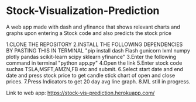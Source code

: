 # Stock-Visualization-Prediction
A web app made with dash and yfinance that shows relevant charts and graphs upon entering a Stock code and also predicts the stock price 

1.CLONE THE REPOSITORY
2.INSTALL THE FOLLOWING DEPENDENCIES BY PASTING THIS IN TERMINAL
"pip install dash Flash gunicorn lxml numpy plotly pandas scikit-learn scipy sklearn yfinance"
3.Enter the following command in terminal
"python app.py"
4.Open the link
5.Enter stock code suchas TSLA,MSFT,AMZN,FB etc and submit.
6.Select start date and end date and press stock price to get candle stick chart of open and close prices.
7.Press Indicators to get 20 day avg line graph.
8.ML still in progress.

Link to web app: https://stock-vis-prediction.herokuapp.com/
